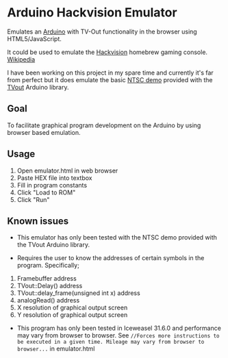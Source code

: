 Arduino Hackvision Emulator
===========================

Emulates an [Arduino](http://www.arduino.cc) with TV-Out functionality in the browser using HTML5/JavaScript.

It could be used to emulate the [Hackvision](https://nootropicdesign.com/hackvision/) homebrew gaming console. [Wikipedia](https://en.wikipedia.org/wiki/Hackvision)

I have been working on this project in my spare time and currently it's far from perfect but it does emulate the basic [NTSC demo](https://www.youtube.com/watch?v=MEg_V4YZDh0) provided with the [TVout](http://playground.arduino.cc/Main/TVout) Arduino library.

Goal
----

To facilitate graphical program development on the Arduino by using browser based emulation.

Usage
-----

1. Open emulator.html in web browser
2. Paste HEX file into textbox
3. Fill in program constants
4. Click "Load to ROM"
5. Click "Run"

Known issues
------------

 - This emulator has only been tested with the NTSC demo provided with the TVout Arduino library.

 - Requires the user to know the addresses of certain symbols in the program. Specifically;

  1. Framebuffer address
  2. TVout::Delay() address
  3. TVout::delay_frame(unsigned int x) address
  4. analogRead() address
  5. X resolution of graphical output screen
  6. Y resolution of graphical output screen

 - This program has only been tested in Iceweasel 31.6.0 and performance may vary from browser to browser. See `//Forces more instructions to be executed in a given time. Mileage may vary from browser to browser...` in emulator.html


